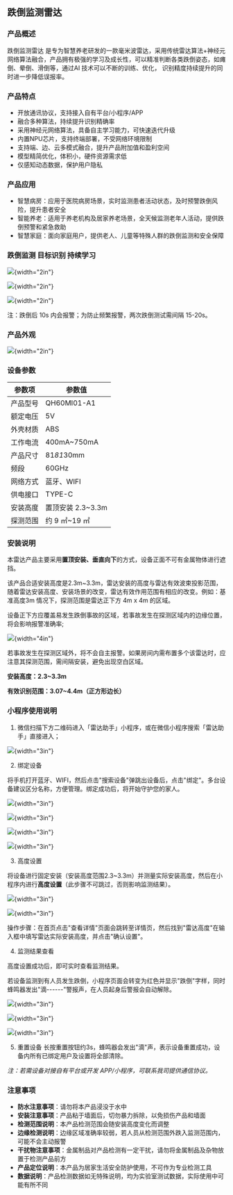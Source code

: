 ## 跌倒监测雷达

### 产品概述

跌倒监测雷达 
是专为智慧养老研发的一款毫米波雷达，采用传统雷达算法+神经元网络算法融合，产品拥有极强的学习及成长性，可以精准判断各类跌倒姿态，如瘫倒、晕倒、滑倒等，通过AI 技术可以不断的训练、优化， 识别精度持续提升的同时进一步降低误报率。

### 产品特点

- 开放通讯协议，支持接入自有平台/小程序/APP
- 融合多种算法，持续提升识别精确率
- 采用神经元网络算法，具备自主学习能力，可快速迭代升级
- 内置NPU芯片，支持终端部署，不受网络环境限制
- 支持端、边、云多模式融合，提升产品附加值和盈利空间
- 模型精简优化，体积小，硬件资源需求低
- 仅感知动态数据，保护用户隐私

### 产品应用
- 智慧病房：应用于医院病房场景，实时监测患者活动状态，及时预警跌倒风险，提升患者安全
- 智能养老：适用于养老机构及居家养老场景，全天候监测老年人活动，提供跌倒预警和紧急救助
- 智慧家庭：面向家庭用户，提供老人、儿童等特殊人群的跌倒监测和安全保障

### 跌倒监测 目标识别 持续学习

![](../../_assets/images/跌倒雷达-毫米波/image3.png){width="2in"}

![](../../_assets/images/跌倒雷达-毫米波/image4.png){width="2in"}

![](../../_assets/images/跌倒雷达-毫米波/image5.jpeg){width="2in"}

注：跌倒后 10s 内会报警；为防止频繁报警，两次跌倒测试需间隔 15-20s。




### 产品外观
![](../../_assets/images/跌倒雷达-毫米波/image6.jpeg){width="2in"}



### 设备参数

| 参数项       | 参数值                |
|--------------|-----------------------|
| 产品型号     | QH60MI01-A1          |
| 额定电压     | 5V                   |
| 外壳材质     | ABS                  |
| 工作电流     | 400mA~750mA          |
| 产品尺寸     | 81*81*30mm           |
| 频段         | 60GHz                |
| 网络方式     | 蓝牙、WIFI           |
| 供电接口     | TYPE-C               |
| 安装高度     | 置顶安装 2.3~3.3m    |
| 探测范围     | 约 9 ㎡~19 ㎡        |

### 安装说明

本雷达产品主要采用**置顶安装、垂直向下**的方式，设备正面不可有金属物体进行遮挡。

该产品合适安装高度是2.3m\~3.3m，雷达安装的高度与雷达有效波束投影范围，随着雷达安装高度、安装场景的改变，雷达有效作用范围有相应的改变。例如：基准高度3m 情况下，探测范围是雷达正下方 4m x 4m 的区域。

设备正下方应覆盖易发生跌倒事故的区域，若事故发生在探测区域内的边缘位置，将会影响报警准确率;

![](../../_assets/images/跌倒雷达-毫米波/image7.jpeg){width="4in"}

若事故发生在探测区域外，将不会自主报警。如果房间内需布置多个该雷达时，应注意其探测范围，需间隔安装，避免出现空白区域。

**安装高度：2.3~3.3m**

**有效识别范围：3.07~4.4m（正方形边长）** 


### 小程序使用说明

1. 微信扫描下方二维码进入「雷达助手」小程序，或在微信小程序搜索「雷达助手」直接进入；

![](../../_assets/images/跌倒雷达-毫米波/image8.jpeg){width="3in"}


2. 绑定设备

将手机打开蓝牙、WIFI，然后点击"搜索设备"弹跳出设备后，点击"绑定"。多台设备建议区分名称，方便管理。绑定成功后，将开始守护您的家人。

![](../../_assets/images/跌倒雷达-毫米波/image9.jpeg){width="3in"}

![](../../_assets/images/跌倒雷达-毫米波/image10.jpeg){width="3in"}

![](../../_assets/images/跌倒雷达-毫米波/image11.jpeg){width="3in"}

![](../../_assets/images/跌倒雷达-毫米波/image12.jpeg){width="3in"}

3. 高度设置

将设备进行固定安装（安装高度范围2.3\~3.3m）并测量实际安装高度，然后在小程序内进行**高度设置**（此步骤不可跳过，否则影响监测结果）。

![](../../_assets/images/跌倒雷达-毫米波/image13.jpeg){width="3in"}

![](../../_assets/images/跌倒雷达-毫米波/image14.jpeg){width="3in"}
   
操作步骤：在首页点击"查看详情"页面会跳转至详情页，然后找到"雷达高度"在输入框中填写雷达实际安装高度，并点击"确认设置"。

4. 监测结果查看

高度设置成功后，即可实时查看监测结果。

若设备监测到有人员发生跌倒，小程序页面会转变为红色并显示"跌倒"字样，同时蜂鸣器发出"滴------"警报声，在人员起身后警报会自动解除。

![](../../_assets/images/跌倒雷达-毫米波/image15.jpeg){width="3in"}

![](../../_assets/images/跌倒雷达-毫米波/image16.jpeg){width="3in"}

![](../../_assets/images/跌倒雷达-毫米波/image17.jpeg){width="3in"}

5. 重置设备
长按重置按钮约3s，蜂鸣器会发出"滴"声，表示设备重置成功，设备内所有已绑定用户及设置将全部清除。

*注：若需设备对接自有平台或开发 APP/小程序，可联系我司提供通信协议。*

### 注意事项
- **防水注意事项**：请勿将本产品浸没于水中
- **安装注意事项**：产品粘于墙面后，切勿暴力拆除，以免损伤产品和墙面
- **检测范围说明**：本产品检测范围会随安装高度变化而调整
- **边缘检测说明**：边缘区域准确率较弱，若人员从检测范围外跌入监测范围内，可能不会主动报警
- **干扰物注意事项**：金属制品对产品检测有一定干扰，请勿将金属制品及杂物放置于检测产品前方
- **产品定位说明**：本产品为居家生活安全防护使用，不可作为专业检测工具
- **数据说明**：产品检测数据如无特殊说明，均为实验室测试数据，实际使用中可能有所不同
